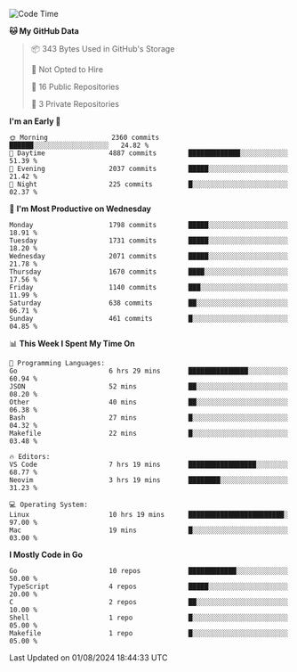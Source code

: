 <!--START_SECTION:waka-->
![Code Time](http://img.shields.io/badge/Code%20Time-812%20hrs%2031%20mins-blue)

**🐱 My GitHub Data** 

> 📦 343 Bytes Used in GitHub's Storage 
 > 
> 🚫 Not Opted to Hire
 > 
> 📜 16 Public Repositories 
 > 
> 🔑 3 Private Repositories 
 > 
**I'm an Early 🐤** 

```text
🌞 Morning                2360 commits        ██████░░░░░░░░░░░░░░░░░░░   24.82 % 
🌆 Daytime                4887 commits        █████████████░░░░░░░░░░░░   51.39 % 
🌃 Evening                2037 commits        █████░░░░░░░░░░░░░░░░░░░░   21.42 % 
🌙 Night                  225 commits         █░░░░░░░░░░░░░░░░░░░░░░░░   02.37 % 
```
📅 **I'm Most Productive on Wednesday** 

```text
Monday                   1798 commits        █████░░░░░░░░░░░░░░░░░░░░   18.91 % 
Tuesday                  1731 commits        █████░░░░░░░░░░░░░░░░░░░░   18.20 % 
Wednesday                2071 commits        █████░░░░░░░░░░░░░░░░░░░░   21.78 % 
Thursday                 1670 commits        ████░░░░░░░░░░░░░░░░░░░░░   17.56 % 
Friday                   1140 commits        ███░░░░░░░░░░░░░░░░░░░░░░   11.99 % 
Saturday                 638 commits         ██░░░░░░░░░░░░░░░░░░░░░░░   06.71 % 
Sunday                   461 commits         █░░░░░░░░░░░░░░░░░░░░░░░░   04.85 % 
```


📊 **This Week I Spent My Time On** 

```text
💬 Programming Languages: 
Go                       6 hrs 29 mins       ███████████████░░░░░░░░░░   60.94 % 
JSON                     52 mins             ██░░░░░░░░░░░░░░░░░░░░░░░   08.20 % 
Other                    40 mins             ██░░░░░░░░░░░░░░░░░░░░░░░   06.38 % 
Bash                     27 mins             █░░░░░░░░░░░░░░░░░░░░░░░░   04.32 % 
Makefile                 22 mins             █░░░░░░░░░░░░░░░░░░░░░░░░   03.48 % 

🔥 Editors: 
VS Code                  7 hrs 19 mins       █████████████████░░░░░░░░   68.77 % 
Neovim                   3 hrs 19 mins       ████████░░░░░░░░░░░░░░░░░   31.23 % 

💻 Operating System: 
Linux                    10 hrs 19 mins      ████████████████████████░   97.00 % 
Mac                      19 mins             █░░░░░░░░░░░░░░░░░░░░░░░░   03.00 % 
```

**I Mostly Code in Go** 

```text
Go                       10 repos            ████████████░░░░░░░░░░░░░   50.00 % 
TypeScript               4 repos             █████░░░░░░░░░░░░░░░░░░░░   20.00 % 
C                        2 repos             ██░░░░░░░░░░░░░░░░░░░░░░░   10.00 % 
Shell                    1 repo              █░░░░░░░░░░░░░░░░░░░░░░░░   05.00 % 
Makefile                 1 repo              █░░░░░░░░░░░░░░░░░░░░░░░░   05.00 % 
```




 Last Updated on 01/08/2024 18:44:33 UTC
<!--END_SECTION:waka-->
